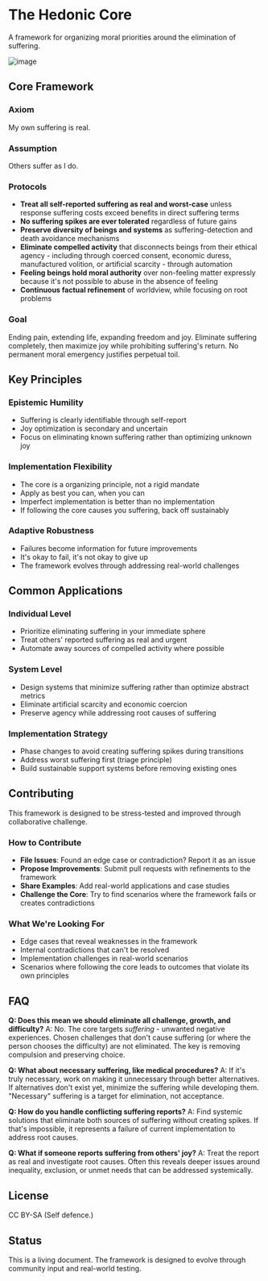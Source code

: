 # The Hedonic Core

A framework for organizing moral priorities around the elimination of suffering.

![image](https://github.com/user-attachments/assets/36b6c6f3-5690-400e-9214-3782b634d4e3)

## Core Framework

### Axiom
My own suffering is real.

### Assumption
Others suffer as I do.

### Protocols
- **Treat all self-reported suffering as real and worst-case** unless response suffering costs exceed benefits in direct suffering terms
- **No suffering spikes are ever tolerated** regardless of future gains
- **Preserve diversity of beings and systems** as suffering-detection and death avoidance mechanisms
- **Eliminate compelled activity** that disconnects beings from their ethical agency - including through coerced consent, economic duress, manufactured volition, or artificial scarcity - through automation
- **Feeling beings hold moral authority** over non-feeling matter expressly because it's not possible to abuse in the absence of feeling
- **Continuous factual refinement** of worldview, while focusing on root problems

### Goal
Ending pain, extending life, expanding freedom and joy. Eliminate suffering completely, then maximize joy while prohibiting suffering's return. No permanent moral emergency justifies perpetual toil.

## Key Principles

### Epistemic Humility
- Suffering is clearly identifiable through self-report
- Joy optimization is secondary and uncertain
- Focus on eliminating known suffering rather than optimizing unknown joy

### Implementation Flexibility
- The core is a organizing principle, not a rigid mandate
- Apply as best you can, when you can
- Imperfect implementation is better than no implementation
- If following the core causes you suffering, back off sustainably

### Adaptive Robustness
- Failures become information for future improvements
- It's okay to fail, it's not okay to give up
- The framework evolves through addressing real-world challenges

## Common Applications

### Individual Level
- Prioritize eliminating suffering in your immediate sphere
- Treat others' reported suffering as real and urgent
- Automate away sources of compelled activity where possible

### System Level
- Design systems that minimize suffering rather than optimize abstract metrics
- Eliminate artificial scarcity and economic coercion
- Preserve agency while addressing root causes of suffering

### Implementation Strategy
- Phase changes to avoid creating suffering spikes during transitions
- Address worst suffering first (triage principle)
- Build sustainable support systems before removing existing ones

## Contributing

This framework is designed to be stress-tested and improved through collaborative challenge.

### How to Contribute
- **File Issues**: Found an edge case or contradiction? Report it as an issue
- **Propose Improvements**: Submit pull requests with refinements to the framework
- **Share Examples**: Add real-world applications and case studies
- **Challenge the Core**: Try to find scenarios where the framework fails or creates contradictions

### What We're Looking For
- Edge cases that reveal weaknesses in the framework
- Internal contradictions that can't be resolved
- Implementation challenges in real-world scenarios
- Scenarios where following the core leads to outcomes that violate its own principles

## FAQ

**Q: Does this mean we should eliminate all challenge, growth, and difficulty?**
A: No. The core targets *suffering* - unwanted negative experiences. Chosen challenges that don't cause suffering (or where the person chooses the difficulty) are not eliminated. The key is removing compulsion and preserving choice.

**Q: What about necessary suffering, like medical procedures?**
A: If it's truly necessary, work on making it unnecessary through better alternatives. If alternatives don't exist yet, minimize the suffering while developing them. "Necessary" suffering is a target for elimination, not acceptance.

**Q: How do you handle conflicting suffering reports?**
A: Find systemic solutions that eliminate both sources of suffering without creating spikes. If that's impossible, it represents a failure of current implementation to address root causes.

**Q: What if someone reports suffering from others' joy?**
A: Treat the report as real and investigate root causes. Often this reveals deeper issues around inequality, exclusion, or unmet needs that can be addressed systemically.

## License

CC BY-SA (Self defence.)

## Status

This is a living document. The framework is designed to evolve through community input and real-world testing.
